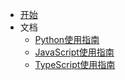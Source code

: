 <!-- _sidebar.md -->

* [开始](/)
* 文档
  * [Python使用指南](/md/Py.md) <!--注意这里是相对路径-->
  * [JavaScript使用指南](/md/Js.md)
  * [TypeScript使用指南](/md/Ts.md)

